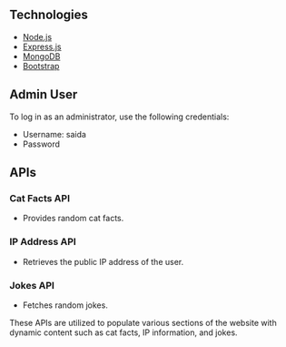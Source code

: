 ## Technologies

- [Node.js](https://nodejs.org/)
- [Express.js](https://expressjs.com/)
- [MongoDB](https://www.mongodb.com/)
- [Bootstrap](https://getbootstrap.com/)

## Admin User

To log in as an administrator, use the following credentials:

- Username: saida
- Password
## APIs

### Cat Facts API
- Provides random cat facts.

### IP Address API
- Retrieves the public IP address of the user.

### Jokes API
- Fetches random jokes.

These APIs are utilized to populate various sections of the website with dynamic content such as cat facts, IP information, and jokes.
